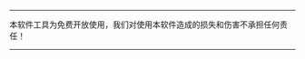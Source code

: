 **************************************************************************
本软件工具为免费开放使用，我们对使用本软件造成的损失和伤害不承担任何责任！
**************************************************************************